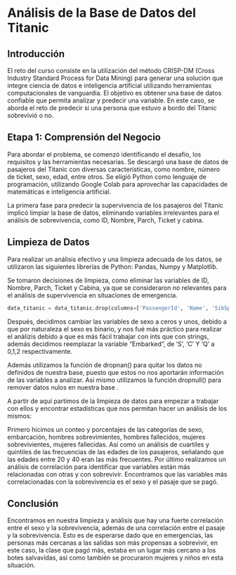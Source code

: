 # Análisis de la Base de Datos del Titanic

## Introducción

El reto del curso consiste en la utilización del método CRISP-DM (Cross Industry Standard Process for Data Mining) para generar una solución que integre ciencia de datos e inteligencia artificial utilizando herramientas computacionales de vanguardia. El objetivo es obtener una base de datos confiable que permita analizar y predecir una variable. En este caso, se aborda el reto de predecir si una persona que estuvo a bordo del Titanic sobrevivió o no.

## Etapa 1: Comprensión del Negocio

Para abordar el problema, se comenzó identificando el desafío, los requisitos y las herramientas necesarias. Se descargó una base de datos de pasajeros del Titanic con diversas características, como nombre, número de ticket, sexo, edad, entre otros. Se eligió Python como lenguaje de programación, utilizando Google Colab para aprovechar las capacidades de matemáticas e inteligencia artificial. 

La primera fase para predecir la supervivencia de los pasajeros del Titanic implicó limpiar la base de datos, eliminando variables irrelevantes para el análisis de sobrevivencia, como ID, Nombre, Parch, Ticket y cabina.

## Limpieza de Datos

Para realizar un análisis efectivo y una limpieza adecuada de los datos, se utilizaron las siguientes librerías de Python: Pandas, Numpy y Matplotlib.

Se tomaron decisiones de limpieza, como eliminar las variables de ID, Nombre, Parch, Ticket y Cabina, ya que se consideraron no relevantes para el análisis de supervivencia en situaciones de emergencia.

```python
data_titanic = data_titanic.drop(columns=['PassengerId', 'Name', 'SibSp', 'Parch', 'Ticket', 'Cabin'])
```

Después, decidimos cambiar las variables de sexo a ceros y unos, debido a que por naturaleza el sexo es binario, y nos fué más práctico para realizar el análizis debido a que es más fácil trabajar con ints que con strings, además decidimos reemplazar la variable “Embarked”, de ‘S’, ‘C’ Y ‘Q’ a 0,1,2 respectivamente.

Además utilizamos la función de dropnan() para quitar los datos no definidos de nuestra base, puesto que estos no nos aportarán información de las variables a analizar. Así mismo utilizamos la función dropnull() para remover datos nulos en nuestra base .

A partir de aquí partimos de la limpieza de datos para empezar a trabajar con ellos y encontrar estadísticas que nos permitan hacer un análisis de los mismos:

Primero hicimos un conteo y porcentajes de las categorías de sexo, embarcación, hombres sobrevimientes, hombres fallecidos, mujeres sobrevivientes, mujeres fallecidas. Así como un análisis de cuartiles y quintiles de las frecuencias de las edades de los pasajeros, señalando que las edades entre 20 y 40 eran las más frecuentes. Por último realizamos un análisis de correlación para identificar que variables están más relacionadas con otras y con sobrevivir. Encontramos que las variables más correlacionadas con la sobrevivencia es el sexo y el pasaje que se pagó.

## Conclusión 

Encontramos en nuestra limpieza y análisis que hay una fuerte correlación entre el sexo y la sobrevivencia, además de una correlación entre el pasaje y la sobrevivencia. Esto es de esperarse dado que en emergencias, las personas más cercanas a las salidas son más propensas a sobrevivir, en este caso, la clase que pagó más, estaba en un lugar más cercano a los botes salvavidas, así como también se procuraron mujeres y niños en esta situación.

